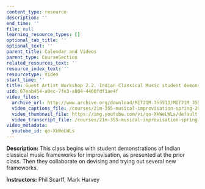 ```yaml
---
content_type: resource
description: ''
end_time: ''
file: null
learning_resource_types: []
optional_tab_title: ''
optional_text: ''
parent_title: Calendar and Videos
parent_type: CourseSection
related_resources_text: ''
resource_index_text: ''
resourcetype: Video
start_time: ''
title: Guest Artist Workshop 2.2. Indian Classical Music student demonstrations
uid: 67eab454-a0ec-7fe3-a804-4460fdf1ae4f
video_files:
  archive_url: http://www.archive.org/download/MIT21M.355S13/MIT21M_355S13_guest_artist_workshop_2-2_300k.mp4
  video_captions_file: /courses/21m-355-musical-improvisation-spring-2013/02fe0a76be295ad593fa6c654dc21563_qo-XkWeLWLs.vtt
  video_thumbnail_file: https://img.youtube.com/vi/qo-XkWeLWLs/default.jpg
  video_transcript_file: /courses/21m-355-musical-improvisation-spring-2013/f1cb2339c87a58b56de92ea2946f49dc_qo-XkWeLWLs.pdf
video_metadata:
  youtube_id: qo-XkWeLWLs
---
```


**Description:** This class begins with student demonstrations of Indian classical music frameworks for improvisation, as presented at the prior class. Then they collaborate on devising and trying out several new frameworks.

**Instructors:** Phil Scarff, Mark Harvey